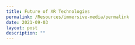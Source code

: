 ```yaml
---
title: Future of XR Technologies
permalink: /Resources/immersive-media/permalink
date: 2021-09-03
layout: post
description: ""
---
```

